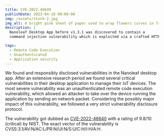 ```yaml
---
title: CVE-2022-46640
publishDate: 2023-04-18 00:00:00
img: /assets/stock-2.jpg
img_alt: A bright pink sheet of paper used to wrap flowers curves in front of rich blue background
description: |
  Nanoleaf Desktop App before v1.3.1 was discovered to contain a
  command injection vulnerability which is exploited via a crafted HTTP request.

tags:
  - Remote Code Execution
  - Unauthenticated 
  - Application security
---
```


  We found and responsibly disclosed vulnerabilities in the Nanoleaf desktop app.
  After an extensive research period we found several critical vulnerabilities in their 
  desktop application to manage their IoT devices. The most severe vulnerability was an 
  unauthenticated remote code execution vulnerability, which allowed an attacker to take 
  over the device running the application by sending an network packet. Considering the
  possibly major impact of this vulnerability, we followed a very strict vulnerability
  disclosure protocol. 

  The vulnerability got dubbed as [CVE-2022-46640](https://nvd.nist.gov/vuln/detail/CVE-2022-46640)
  with a rating of 9.8/10 (critical) by NIST. The exact vector of the vulnerability is CVSS:3.1/AV:N/AC:L/PR:N/UI:N/S:U/C:H/I:H/A:H. 
